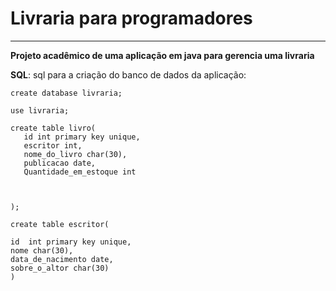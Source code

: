 # Livraria para programadores
-------------------------------------------------
**Projeto acadêmico de uma aplicação em java para gerencia uma livraria**

 
**SQL**: sql para a criação do banco de dados da aplicação: 
```
create database livraria;

use livraria;

create table livro(
   id int primary key unique,
   escritor int,
   nome_do_livro char(30),
   publicacao date,
   Quantidade_em_estoque int
   
   
   
);

create table escritor(

id  int primary key unique,
nome char(30),
data_de_nacimento date,
sobre_o_altor char(30)
)




```
